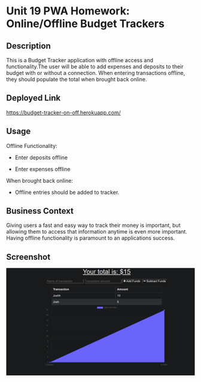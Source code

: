 # Unit 19 PWA Homework: Online/Offline Budget Trackers

## Description

This is a Budget Tracker application with offline access and functionality.The user will be able to add expenses and deposits to their budget with or without a connection. When entering transactions offline, they should populate the total when brought back online.

## Deployed Link
https://budget-tracker-on-off.herokuapp.com/


## Usage

Offline Functionality:

  * Enter deposits offline

  * Enter expenses offline

When brought back online:

  * Offline entries should be added to tracker.


## Business Context

Giving users a fast and easy way to track their money is important, but allowing them to access that information anytime is even more important. Having offline functionality is paramount to an applications success.

## Screenshot
![homepage](./public/Screenshot/home.png)